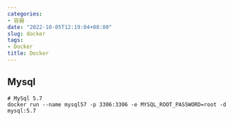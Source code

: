 ```yaml
---
categories:
- 容器
date: "2022-10-05T12:19:04+08:00"
slug: docker
tags:
- Docker
title: Docker
---
```


## Mysql

```shell
# MySql 5.7
docker run --name mysql57 -p 3306:3306 -e MYSQL_ROOT_PASSWORD=root -d mysql:5.7 
```
<!--stackedit_data:
eyJwcm9wZXJ0aWVzIjoidGl0bGU6IERvY2tlclxuIiwiaGlzdG
9yeSI6Wy0xODkxODA3MDA2LC0zOTQ1MzcxMjBdfQ==
-->